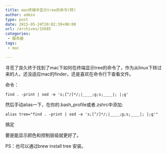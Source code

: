 ```yaml
---
title: mac终端中显示tree的命令(转)
author: admin
type: post
date: 2015-05-24T20:02:39+00:00
url: /archives/15685
categories:
 - 服务器
tags:
 - mac

---
```

寻觅了良久终于找到了mac下如何在终端显示tree的命令了，作为从linux下转过来的人，还没适应mac的finder，还是喜欢在命令行下查看文件。

命令：

```
find . -print | sed -e 's;[^/]*/;|____;g;s;____|; |;g'

```

然后手动alias一下，在你的.bash_profile或者.zshrc中添加:

```
alias tree="find . -print | sed -e 's;[^/]*/;|____;g;s;____|; |;g'"

```

搞定

要是能显示颜色和控制层级就更好了。

PS：也可以通过brew install tree 安装。